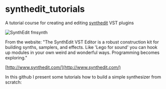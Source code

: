 # synthedit\_tutorials

A tutorial course for creating and editing [synthedit](http://www.synthedit.com/) VST plugins

![SynthEdit fmsynth](http://www.synthedit.com/assets/Uploads/_resampled/ResizedImage899280-SynthEdit-fmsynth.PNG)

From the website: "The SynthEdit VST Editor is a robust construction kit for building synths, samplers, and effects. Like 'Lego for sound' you can hook up modules in your own weird and wonderful ways. Programming becomes exploring."

[http://www.synthedit.com/](http://www.synthedit.com/)

In this github I present some tutorials how to build a simple synthesizer from scratch:
